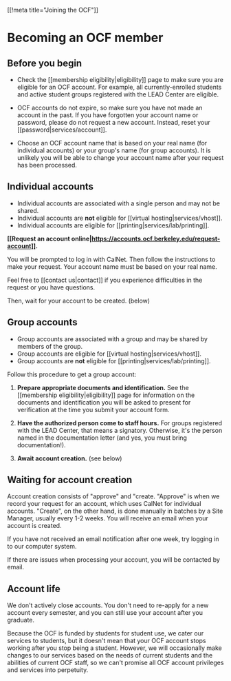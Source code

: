 [[!meta title="Joining the OCF"]]
# Becoming an OCF member

## Before you begin

* Check the [[membership eligibility|eligibility]] page to make sure you are eligible for an OCF account. For example, all currently-enrolled students and active student groups registered with the LEAD Center are eligible.

* OCF accounts do not expire, so make sure you have not made an account in the past. If you have forgotten your account name or password, please do not request a new account. Instead, reset your [[password|services/account]].

* Choose an OCF account name that is based on your real name (for individual accounts) or your group's name (for group accounts). It is unlikely you will be able to change your account name after your request has been processed.

## Individual accounts

* Individual accounts are associated with a single person and may not be shared.
* Individual accounts are **not** eligible for [[virtual hosting|services/vhost]].
* Individual accounts are eligible for [[printing|services/lab/printing]].

**[[Request an account online|https://accounts.ocf.berkeley.edu/request-account]].**

  You will be prompted to log in with CalNet. Then follow the instructions to make your request. Your account name must be based on your real name.

  Feel free to [[contact us|contact]] if you experience difficulties in the request or you have questions.

Then, wait for your account to be created. (below)

## Group accounts

* Group accounts are associated with a group and may be shared by members of the group.
* Group accounts are eligible for [[virtual hosting|services/vhost]].
* Group accounts are **not** eligible for [[printing|services/lab/printing]].

Follow this procedure to get a group account:

1. **Prepare appropriate documents and identification.** See the [[membership eligibility|eligibility]] page for information on the documents and identification you will be asked to present for verification at the time you submit your account form.
2. **Have the authorized person come to staff hours.** For groups registered with the LEAD Center, that means a signatory. Otherwise, it's the person named in the documentation letter (and yes, you must bring documentation!).

1. **Await account creation.** (see below)

## Waiting for account creation

Account creation consists of "approve" and "create. "Approve" is when we record your request for an account, which uses CalNet for individual accounts. "Create", on the other hand, is done manually in batches by a Site Manager, usually every 1-2 weeks. You will receive an email when your account is created.

If you have not received an email notification after one week, try logging in to our computer system.

If there are issues when processing your account, you will be contacted by email.

## Account life

We don't actively close accounts. You don't need to re-apply for a new account every semester, and you can still use your account after you graduate.

Because the OCF is funded by students for student use, we cater our services to students, but it doesn't mean that your OCF account stops working after you stop being a student. However, we will occasionally make changes to our services based on the needs of current students and the abilities of current OCF staff, so we can't promise all OCF account privileges and services into perpetuity.
